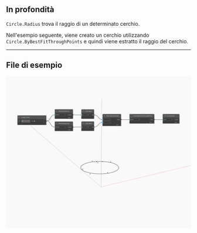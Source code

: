 ## In profondità
`Circle.Radius` trova il raggio di un determinato cerchio.

Nell'esempio seguente, viene creato un cerchio utilizzando `Circle.ByBestFitThroughPoints` e quindi viene estratto il raggio del cerchio.

___
## File di esempio

![Radius](./Autodesk.DesignScript.Geometry.Circle.Radius_img.jpg)

